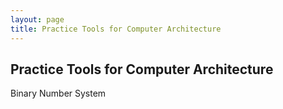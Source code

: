 ```yaml
---
layout: page
title: Practice Tools for Computer Architecture
---
```

## Practice Tools for Computer Architecture
Binary Number System
